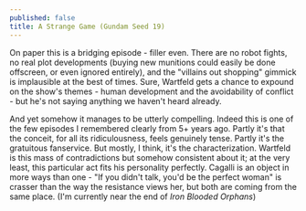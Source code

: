 ```yaml
---
published: false
title: A Strange Game (Gundam Seed 19)
---
```

On paper this is a bridging episode - filler even. There are no robot fights, no real plot developments (buying new munitions could easily be done offscreen, or even ignored entirely), and the "villains out shopping" gimmick is implausible at the best of times. Sure, Wartfeld gets a chance to expound on the show's themes - human development and the avoidability of conflict - but he's not saying anything we haven't heard already.

And yet somehow it manages to be utterly compelling. Indeed this is one of the few episodes I remembered clearly from 5+ years ago. Partly it's that the conceit, for all its ridiculousness, feels genuinely tense. Partly it's the gratuitous fanservice. But mostly, I think, it's the characterization. Wartfeld is this mass of contradictions but somehow consistent about it; at the very least, this particular act fits his personality perfectly. Cagalli is an object in more ways than one - "If you didn't talk, you'd be the perfect woman" is crasser than the way the resistance views her, but both are coming from the same place. (I'm currently near the end of *Iron Blooded Orphans*)
